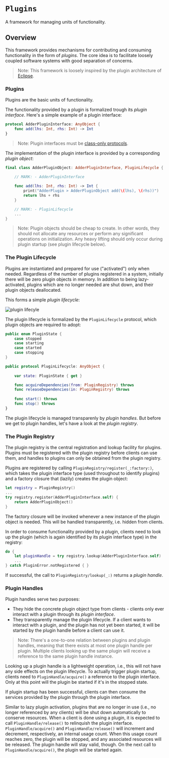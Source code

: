 # ``Plugins``

A framework for managing units of functionality.

## Overview

This framework provides mechanisms for contributing and consuming functionality in
the form of _plugins_. The core idea is to facilitate loosely coupled software 
systems with good separation of concerns. 

> Note: This framework is loosely inspired by the plugin architecture of [Eclipse](https://aosabook.org/en/v1/eclipse.html).

### Plugins

Plugins are the basic units of functionality.

The functionality provided by a plugin is formalized trough its
_plugin interface_. Here's a simple example of a plugin interface:

```swift
protocol AdderPluginInterface: AnyObject {
    func add(lhs: Int, rhs: Int) -> Int
}
```

> Note: Plugin interfaces must be [class-only protocols](https://docs.swift.org/swift-book/documentation/the-swift-programming-language/protocols#Class-Only-Protocols).

The implementation of the plugin interface is provided by a corresponding _plugin object_:

```swift
final class AdderPluginObject: AdderPluginInterface, PluginLifecycle {
    
    // MARK: - AdderPluginInterface

    func add(lhs: Int, rhs: Int) -> Int {
        print("AdderPlugin > AdderPluginObject add(\(lhs), \(rhs))")
        return lhs + rhs
    }

    // MARK: - PluginLifecycle
    ...
}
```

> Note: Plugin objects should be cheap to create. In other words, they should not allocate
any resources or perform any significant operations on initialization. Any heavy lifting
should only occur during plugin startup (see plugin lifecycle below).

### The Plugin Lifecycle

Plugins are instantiated and prepared for use ("activated") only when needed. Regardless of 
the number of plugins registered in a system, initially there will be zero plugin objects in memory. 
In addition to being lazy-activated, plugins which are no longer needed are shut down, 
and their plugin objects deallocated.

This forms a simple _plugin lifecycle_:

<!--<img src="Resources/plugin-lifecycle.png" width="200"/>-->
![plugin lifecyle](plugin-lifecycle)

The plugin lifecycle is formalized by the ``PluginLifecycle`` protocol, which
plugin objects are required to adopt:

```swift
public enum PluginState {
    case stopped
    case starting
    case started
    case stopping
}

public protocol PluginLifecycle: AnyObject {
    
    var state: PluginState { get }

    func acquireDependencies(from: PluginRegistry) throws
    func releaseDependencies(in: PluginRegistry) throws
    
    func start() throws
    func stop() throws    
}
```

The plugin lifecycle is managed transparenly by _plugin handles_. But before we get to 
plugin handles, let's have a look at the _plugin registry_.

### The Plugin Registry

The plugin registry is the central registration and lookup facility for plugins. Plugins must 
be registered with the plugin registry before clients can use them, and handles to plugins 
can only be obtained from the plugin registry.

Plugins are registered by calling ``PluginRegistry/register(_:factory:)``, which takes
the plugin interface type (used throughout to identify plugins) and a factory 
closure that (lazily) creates the plugin object:
```swift
let registry = PluginRegistry()
...
try registry.register(AdderPluginInterface.self) {
    return AdderPluginObject()
}
```

The factory closure will be invoked whenever a new instance of the plugin object is needed. 
This will be handled transparently, i.e. hidden from clients.

In order to consume functionality provided by a plugin, clients need to look up the plugin 
(which is again identified by its plugin interface type) in the registry:
```swift
do {
    let pluginHandle = try registry.lookup(AdderPluginInterface.self)
    ...
} catch PluginError.notRegistered { }
```

If successful, the call to ``PluginRegistry/lookup(_:)`` returns a _plugin handle_.

### Plugin Handles

Plugin handles serve two purposes:

- They hide the concrete plugin object type from clients - clients only ever 
  interact with a plugin through its _plugin interface_.
- They transparently manage the plugin lifecycle. If a client wants to interact
  with a plugin, and the plugin has not yet been started, it will be
  started by the plugin handle before a client can use it.

> Note: 
There's a one-to-one relation between plugins and plugin handles, meaning that 
there exists at most one plugin handle per plugin. Multiple clients looking up 
the same plugin will receive a reference to the same plugin handle instance.

Looking up a plugin handle is a lightweight operation, i.e., this will not have 
any side effects on the plugin lifecycle. To actually trigger plugin
startup, clients need to ``PluginHandle/acquire()`` a reference to the plugin
interface. Only at this point will the plugin be started if it's in the 
stopped state. 

If plugin startup has been successful, clients can then consume the services
provided by the plugin through the plugin interface.

Similar to lazy plugin activation, plugins that are no longer in use (i.e., no longer 
referenced by any clients) will be shut down automatically to conserve resources. 
When a client is done using a plugin, it is expected to call ``PluginHandle/release()``
to relinquish the plugin interface. ``PluginHandle/acquire()`` and ``PluginHandle/release()``
will increment and decrement, respectively, an internal usage count.
When this usage count reaches zero, the plugin will be stopped, and any associated
resources will be released. The plugin handle will stay valid, though. On the
next call to ``PluginHandle/acquire()``, the plugin will be started again.
